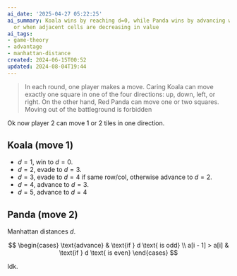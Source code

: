 ```yaml
---
ai_date: '2025-04-27 05:22:25'
ai_summary: Koala wins by reaching d=0, while Panda wins by advancing when d is odd
  or when adjacent cells are decreasing in value
ai_tags:
- game-theory
- advantage
- manhattan-distance
created: 2024-06-15T00:52
updated: 2024-08-04T19:44
---
```


> In each round, one player makes a move. Caring Koala can move exactly one square in one of the four directions: up, down, left, or right. On the other hand, Red Panda can move one or two squares. Moving out of the battleground is forbidden

Ok now player 2 can move 1 or 2 tiles in one direction.

## Koala (move 1)

- $d=1$, win to $d=0$.
- $d=2$, evade to $d=3$.
- $d=3$, evade to $d=4$ if same row/col, otherwise advance to $d=2$.
- $d=4$, advance to $d=3$.
- $d=5$, advance to $d=4$
## Panda (move 2)

Manhattan distances $d$.

$$
\begin{cases}
\text{advance} & \text{if } d \text{ is odd} \\
a[i - 1] > a[i] & \text{if } d \text{ is even}
\end{cases} 
$$

Idk.